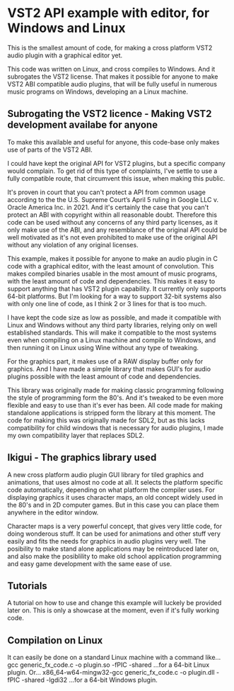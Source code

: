 # VST2 API example with editor, for Windows and Linux
This is the smallest amount of code, for making a cross platform VST2 audio plugin with a graphical editor yet.

This code was written on Linux, and cross compiles to Windows. And it subrogates the VST2 license. That makes it possible for anyone to make VST2 ABI compatible audio plugins, that will be fully useful in numerous music programs on Windows, developing an a Linux machine.

## Subrogating the VST2 licence - Making VST2 development availabe for anyone
To make this available and useful for anyone, this code-base only makes use of parts of the VST2 ABI.

I could have kept the original API for VST2 plugins, but a specific company would complain. To get rid of this type of complaints, I've settle to use a fully compatible route, that circumvent this issue, when making this public.

It's proven in court that you can't protect a API from common usage according to the the U.S. Supreme Court’s April 5 ruling in Google LLC v. Oracle America Inc. in 2021. And it's certainly the case that you can't protect an ABI with copyright within all reasonable doubt. Therefore this code can be used without any concerns of any third party licenses, as it only make use of the ABI, and any resemblance of the original API could be well motivated as it's not even prohibited to make use of the original API without any violation of any original licenses.

This example, makes it possible for anyone to make an audio plugin in C code with a graphical editor, with the least amount of convolution. This makes compiled binaries usable in the most amount of music programs, with the least amount of code and dependencies. This makes it easy to support anything that has VST2 plugin capability. It currently only supports 64-bit platforms. But I'm looking for a way to support 32-bit systems also with only one line of code, as I think 2 or 3 lines for that is too much.

I have kept the code size as low as possible, and made it compatible with Linux and Windows without any third party libraries, relying only on well established standards. This will make it compatible to the most systems even when compiling on a Linux machine and compile to Windows, and then running it on Linux using Wine without any type of tweaking.

For the graphics part, it makes use of a RAW display buffer only for graphics. And I have made a simple library that makes GUI's for audio plugins possible with the least amount of code and dependencies.

This library was originally made for making classic programming following the style of programming form the 80's. And it's tweaked to be even more flexible and easy to use than it's ever has been. All code made for making standalone applications is stripped form the library at this moment. The code for making this was originally made for SDL2, but as this lacks compatibility for child windows that is necessary for audio plugins, I made my own compatibility layer that replaces SDL2.

## Ikigui - The graphics library used
A new cross platform audio plugin GUI library for tiled graphics and animations, that uses almost no code at all. 
It selects the platform specific code automatically, depending on what platform the compiler uses.
For displaying graphics it uses character maps, an old concept widely used in the 80's and in 2D computer games. But in this case you can place them anywhere in the editor window.

Character maps is a very powerful concept, that gives very little code, for doing wonderous stuff. It can be used for animations and other stuff very easily and fits the needs for graphics in audio plugins very well. The posibility to make stand alone applications may be reintroduced later on, and also make the posiblility to make old school application programming and easy game development with the same ease of use.

## Tutorials
A tutorial on how to use and change this example will luckely be provided later on. This is only a showcase at the moment, even if it's fully working code.
## Compilation on Linux
It can easily be done on a standard Linux machine with a command like...
gcc generic_fx_code.c -o plugin.so -fPIC -shared
...for a 64-bit Linux plugin. Or...
x86_64-w64-mingw32-gcc generic_fx_code.c -o plugin.dll -fPIC -shared -lgdi32
...for a 64-bit Windows plugin.



